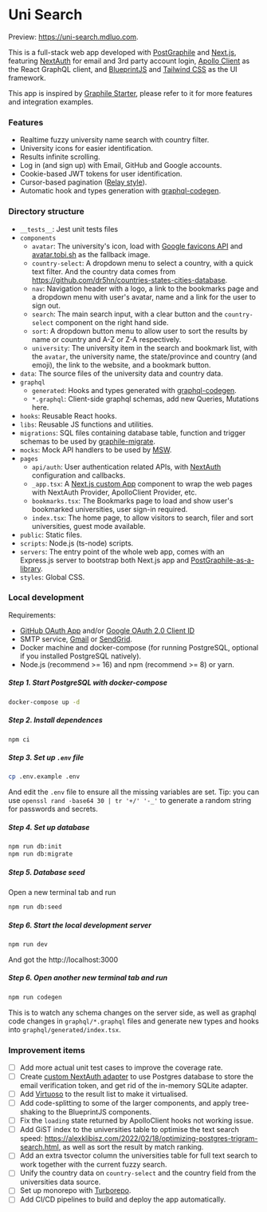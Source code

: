 # Uni Search

Preview: https://uni-search.mdluo.com.

This is a full-stack web app developed with [PostGraphile](https://www.graphile.org/postgraphile/) and [Next.js](https://nextjs.org/),
featuring [NextAuth](https://next-auth.js.org/) for email and 3rd party account login,
[Apollo Client](https://www.apollographql.com/docs/react/) as the React GraphQL client,
and [BlueprintJS](https://blueprintjs.com/docs/) and [Tailwind CSS](https://tailwindcss.com/docs) as the UI framework.

This app is inspired by [Graphile Starter](https://github.com/graphile/starter), please refer to it for more features and integration examples.

### Features

- Realtime fuzzy university name search with country filter.
- University icons for easier identification.
- Results infinite scrolling.
- Log in (and sign up) with Email, GitHub and Google accounts.
- Cookie-based JWT tokens for user identification.
- Cursor-based pagination ([Relay style](https://www.apollographql.com/docs/react/pagination/cursor-based/#relay-style-cursor-pagination)).
- Automatic hook and types generation with [graphql-codegen](https://www.the-guild.dev/graphql/codegen/).

### Directory structure

- `__tests__`: Jest unit tests files
- `components`
  - `avatar`: The university's icon, load with [Google favicons API](https://dev.to/derlin/get-favicons-from-any-website-using-a-hidden-google-api-3p1e) and [avatar.tobi.sh](https://github.com/tobiaslins/avatar) as the fallback image.
  - `country-select`: A dropdown menu to select a country, with a quick text filter. And the country data comes from https://github.com/dr5hn/countries-states-cities-database.
  - `nav`: Navigation header with a logo, a link to the bookmarks page and a dropdown menu with user's avatar, name and a link for the user to sign out.
  - `search`: The main search input, with a clear button and the `country-select` component on the right hand side.
  - `sort`: A dropdown button menu to allow user to sort the results by name or country and A-Z or Z-A respectively.
  - `university`: The university item in the search and bookmark list, with the `avatar`, the university name, the state/province and country (and emoji), the link to the website, and a bookmark button.
- `data`: The source files of the university data and country data.
- `graphql`
  - `generated`: Hooks and types generated with [graphql-codegen](https://www.the-guild.dev/graphql/codegen/).
  - `*.graphql`: Client-side graphql schemas, add new Queries, Mutations here.
- `hooks`: Reusable React hooks.
- `libs`: Reusable JS functions and utilities.
- `migrations`: SQL files containing database table, function and trigger schemas to be used by [graphile-migrate](https://github.com/graphile/migrate).
- `mocks`: Mock API handlers to be used by [MSW](https://mswjs.io/).
- `pages`
  - `api/auth`: User authentication related APIs, with [NextAuth](https://next-auth.js.org/) configuration and callbacks.
  - `_app.tsx`: A [Next.js custom App](https://nextjs.org/docs/advanced-features/custom-app) component to wrap the web pages with NextAuth Provider, ApolloClient Provider, etc.
  - `bookmarks.tsx`: The Bookmarks page to load and show user's bookmarked universities, user sign-in required.
  - `index.tsx`: The home page, to allow visitors to search, filer and sort universities, guest mode available.
- `public`: Static files.
- `scripts`: Node.js (ts-node) scripts.
- `servers`: The entry point of the whole web app, comes with an Express.js server to bootstrap both Next.js app and [PostGraphile-as-a-library](https://www.graphile.org/postgraphile/usage-library/).
- `styles`: Global CSS.

### Local development

Requirements:

- [GitHub OAuth App](https://www.apollographql.com/docs/react/pagination/cursor-based/#relay-style-cursor-pagination) and/or [Google OAuth 2.0 Client ID](https://support.google.com/cloud/answer/6158849?hl=en)
- SMTP service, [Gmail](https://support.google.com/a/answer/176600?hl=en) or [SendGrid](https://sendgrid.com/).
- Docker machine and docker-compose (for running PostgreSQL, optional if you installed PostgreSQL natively).
- Node.js (recommend >= 16) and npm (recommend >= 8) or yarn.

##### Step 1. Start PostgreSQL with docker-compose

```sh
docker-compose up -d
```

##### Step 2. Install dependences

```sh
npm ci
```

##### Step 3. Set up `.env` file

```sh
cp .env.example .env
```

And edit the `.env` file to ensure all the missing variables are set. Tip: you can use `openssl rand -base64 30 | tr '+/' '-_'` to generate a random string for passwords and secrets.

##### Step 4. Set up database

```sh
npm run db:init
npm run db:migrate
```

##### Step 5. Database seed

Open a new terminal tab and run

```sh
npm run db:seed
```

##### Step 6. Start the local development server

```sh
npm run dev
```

And got the http://localhost:3000

##### Step 6. Open another new terminal tab and run

```sh
npm run codegen
```

This is to watch any schema changes on the server side, as well as graphql code changes in `graphql/*.graphql` files and generate new types and hooks into `graphql/generated/index.tsx`.

### Improvement items

- [ ] Add more actual unit test cases to improve the coverage rate.
- [ ] Create [custom NextAuth adapter](https://next-auth.js.org/tutorials/creating-a-database-adapter) to use Postgres database to store the email verification token, and get rid of the in-memory SQLite adapter.
- [ ] Add [Virtuoso](https://virtuoso.dev/) to the result list to make it virtualised.
- [ ] Add code-splitting to some of the larger components, and apply tree-shaking to the BlueprintJS components.
- [ ] Fix the `loading` state returned by ApolloClient hooks not working issue.
- [ ] Add GiST index to the universities table to optimise the text search speed: https://alexklibisz.com/2022/02/18/optimizing-postgres-trigram-search.html, as well as sort the result by match ranking.
- [ ] Add an extra tsvector column the universities table for full text search to work together with the current fuzzy search.
- [ ] Unify the country data on `country-select` and the country field from the universities data source.
- [ ] Set up monorepo with [Turborepo](https://turborepo.org/).
- [ ] Add CI/CD pipelines to build and deploy the app automatically.
